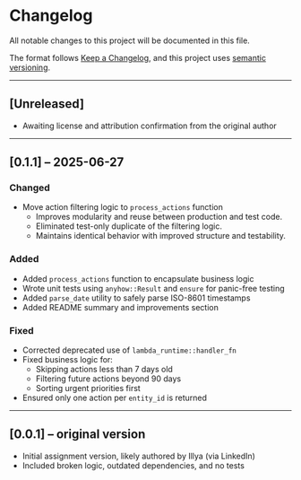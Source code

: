 # Changelog

All notable changes to this project will be documented in this file.

The format follows [Keep a Changelog](https://keepachangelog.com/en/1.0.0/), and this project uses [semantic versioning](https://semver.org/).

---

## [Unreleased]

- Awaiting license and attribution confirmation from the original author

---

## [0.1.1] – 2025-06-27

### Changed 
- Move action filtering logic to `process_actions` function
  - Improves modularity and reuse between production and test code.
  - Eliminated test-only duplicate of the filtering logic.
  - Maintains identical behavior with improved structure and testability.

### Added
- Added `process_actions` function to encapsulate business logic
- Wrote unit tests using `anyhow::Result` and `ensure` for panic-free testing
- Added `parse_date` utility to safely parse ISO-8601 timestamps
- Added README summary and improvements section

### Fixed
- Corrected deprecated use of `lambda_runtime::handler_fn`
- Fixed business logic for:
  - Skipping actions less than 7 days old
  - Filtering future actions beyond 90 days
  - Sorting urgent priorities first
- Ensured only one action per `entity_id` is returned

---

## [0.0.1] – original version

- Initial assignment version, likely authored by Illya (via LinkedIn)
- Included broken logic, outdated dependencies, and no tests
